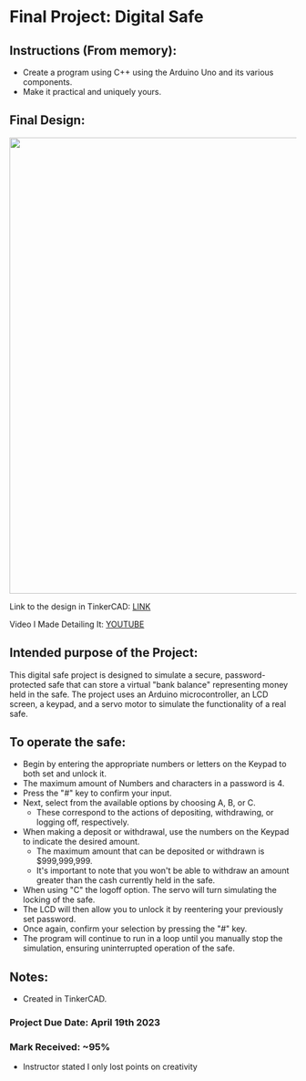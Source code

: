 # Final Project: Digital Safe

## Instructions (From memory): 
- Create a program using C++ using the Arduino Uno and its various components.
- Make it practical and uniquely yours.

## Final Design:

<p align="center">
<img width="800" src="https://github.com/matthewantonis-georgiancollege/IOT_COMP1045/assets/122380719/49def426-fda2-4f15-9345-886fc656487d">
<p/>

Link to the design in TinkerCAD: [LINK](https://www.tinkercad.com/things/4HcGyqs16G0?sharecode=ohGSKfeaeGRYHQX-cUbdTRMAE0nOObObA9wXjxrvxVI)

Video I Made Detailing It: [YOUTUBE](https://youtu.be/dndW7cYxJMw) 

## Intended purpose of the Project:
This digital safe project is designed to simulate a secure, password-protected safe that can store a virtual "bank balance" representing money held in the safe. The project uses an Arduino microcontroller, an LCD screen, a keypad, and a servo motor to simulate the functionality of a real safe.

## To operate the safe: 
- Begin by entering the appropriate numbers or letters on the Keypad to both set and unlock it. 
- The maximum amount of Numbers and characters in a password is 4. 
- Press the "#" key to confirm your input.
- Next, select from the available options by choosing A, B, or C.
  - These correspond to the actions of depositing, withdrawing, or logging off, respectively.
- When making a deposit or withdrawal, use the numbers on the Keypad to indicate the desired amount.
  - The maximum amount that can be deposited or withdrawn is $999,999,999.
  - It's important to note that you won't be able to withdraw an amount greater than the cash currently held in the safe.
- When using "C" the logoff option. The servo will turn simulating the locking of the safe.
- The LCD will then allow you to unlock it by reentering your previously set password.
- Once again, confirm your selection by pressing the "#" key.
- The program will continue to run in a loop until you manually stop the simulation, ensuring uninterrupted operation of the safe.

## Notes: 
- Created in TinkerCAD.

### Project Due Date: April 19th 2023
### Mark Received: ~95%
- Instructor stated I only lost points on creativity 

